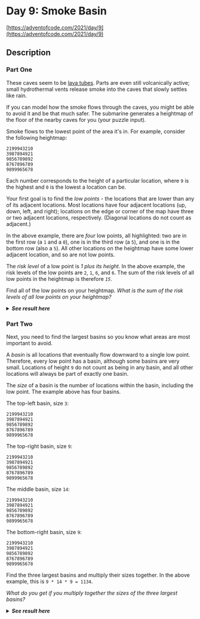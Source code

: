 # Day 9: Smoke Basin

[https://adventofcode.com/2021/day/9](https://adventofcode.com/2021/day/9)

## Description

### Part One

These caves seem to be [lava tubes](https://en.wikipedia.org/wiki/Lava_tube). Parts are even still volcanically active; small hydrothermal vents release smoke into the caves that slowly <span title="This was originally going to be a puzzle about watersheds, but we're already under water.">settles like rain</span>.

If you can model how the smoke flows through the caves, you might be able to avoid it and be that much safer. The submarine generates a heightmap of the floor of the nearby caves for you (your puzzle input).

Smoke flows to the lowest point of the area it's in. For example, consider the following heightmap:

    2199943210
    3987894921
    9856789892
    8767896789
    9899965678
    

Each number corresponds to the height of a particular location, where `9` is the highest and `0` is the lowest a location can be.

Your first goal is to find the _low points_ - the locations that are lower than any of its adjacent locations. Most locations have four adjacent locations (up, down, left, and right); locations on the edge or corner of the map have three or two adjacent locations, respectively. (Diagonal locations do not count as adjacent.)

In the above example, there are _four_ low points, all highlighted: two are in the first row (a `1` and a `0`), one is in the third row (a `5`), and one is in the bottom row (also a `5`). All other locations on the heightmap have some lower adjacent location, and so are not low points.

The _risk level_ of a low point is _1 plus its height_. In the above example, the risk levels of the low points are `2`, `1`, `6`, and `6`. The sum of the risk levels of all low points in the heightmap is therefore _`15`_.

Find all of the low points on your heightmap. _What is the sum of the risk levels of all low points on your heightmap?_

<details>
<summary><strong><em>See result here</em></strong></summary>
	Your puzzle answer was 558.
</details>

### Part Two

Next, you need to find the largest basins so you know what areas are most important to avoid.

A _basin_ is all locations that eventually flow downward to a single low point. Therefore, every low point has a basin, although some basins are very small. Locations of height `9` do not count as being in any basin, and all other locations will always be part of exactly one basin.

The _size_ of a basin is the number of locations within the basin, including the low point. The example above has four basins.

The top-left basin, size `3`:

    2199943210
    3987894921
    9856789892
    8767896789
    9899965678
    

The top-right basin, size `9`:

    2199943210
    3987894921
    9856789892
    8767896789
    9899965678
    

The middle basin, size `14`:

    2199943210
    3987894921
    9856789892
    8767896789
    9899965678
    

The bottom-right basin, size `9`:

    2199943210
    3987894921
    9856789892
    8767896789
    9899965678
    

Find the three largest basins and multiply their sizes together. In the above example, this is `9 * 14 * 9 = 1134`.

_What do you get if you multiply together the sizes of the three largest basins?_

<details>
<summary><strong><em>See result here</em></strong></summary>
	Your puzzle answer was 882942.
</details>